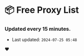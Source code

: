 # :package: Free Proxy List
### Updated every 15 minutes.

- Last updated: `2024-07-25 05:48`

:heart:
